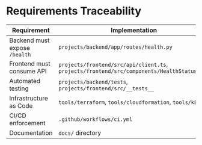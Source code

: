 # Requirements Traceability

| Requirement | Implementation |
|-------------|----------------|
| Backend must expose `/health` | `projects/backend/app/routes/health.py` |
| Frontend must consume API | `projects/frontend/src/api/client.ts`, `projects/frontend/src/components/HealthStatus.tsx` |
| Automated testing | `projects/backend/tests`, `projects/frontend/src/__tests__` |
| Infrastructure as Code | `tools/terraform`, `tools/cloudformation`, `tools/k8s` |
| CI/CD enforcement | `.github/workflows/ci.yml` |
| Documentation | `docs/` directory |
